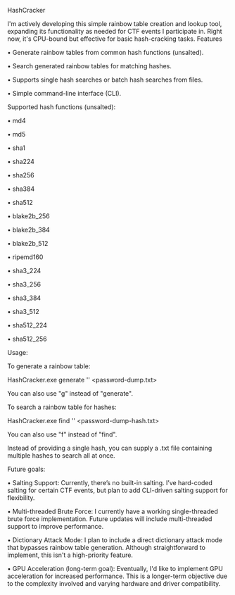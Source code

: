 HashCracker

I'm actively developing this simple rainbow table creation and lookup tool, expanding its functionality as needed for CTF events I participate in. Right now, it's CPU-bound but effective for basic hash-cracking tasks.
Features

•	Generate rainbow tables from common hash functions (unsalted).

•	Search generated rainbow tables for matching hashes.

•	Supports single hash searches or batch hash searches from files.

•	Simple command-line interface (CLI).

Supported hash functions (unsalted):

•	md4

•	md5

•	sha1

•	sha224

•	sha256

•	sha384

•	sha512

•	blake2b_256

•	blake2b_384

•	blake2b_512

•	ripemd160

•	sha3_224

•	sha3_256

•	sha3_384

•	sha3_512

•	sha512_224

•	sha512_256

Usage:

To generate a rainbow table:

HashCracker.exe generate '<hash function>' <password-dump.txt>

You can also use "g" instead of "generate".

To search a rainbow table for hashes:

HashCracker.exe find '<hash>' <password-dump-hash.txt>

You can also use "f" instead of "find".

Instead of providing a single hash, you can supply a .txt file containing multiple hashes to search all at once.

Future goals:

•	Salting Support: Currently, there’s no built-in salting. I’ve hard-coded salting for certain CTF events, but plan to add CLI-driven salting support for flexibility.

•	Multi-threaded Brute Force: I currently have a working single-threaded brute force implementation. Future updates will include multi-threaded support to improve performance.

•	Dictionary Attack Mode: I plan to include a direct dictionary attack mode that bypasses rainbow table generation. Although straightforward to implement, this isn't a high-priority feature.

•	GPU Acceleration (long-term goal): Eventually, I'd like to implement GPU acceleration for increased performance. This is a longer-term objective due to the complexity involved and varying hardware and driver compatibility.
